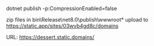dotnet publish -p:CompressionEnabled=false

zip files in bin\Release\net8.0\publish\wwwroot\*
upload to https://static.app/sites/03wvb4gd8c/domains

URL: https://dessert.static.domains/